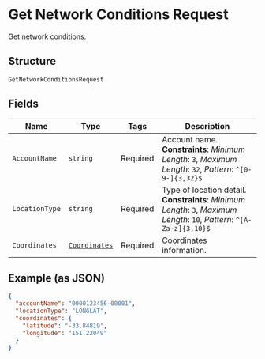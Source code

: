 
# Get Network Conditions Request

Get network conditions.

## Structure

`GetNetworkConditionsRequest`

## Fields

| Name | Type | Tags | Description |
|  --- | --- | --- | --- |
| `AccountName` | `string` | Required | Account name.<br>**Constraints**: *Minimum Length*: `3`, *Maximum Length*: `32`, *Pattern*: `^[0-9-]{3,32}$` |
| `LocationType` | `string` | Required | Type of location detail.<br>**Constraints**: *Minimum Length*: `3`, *Maximum Length*: `10`, *Pattern*: `^[A-Za-z]{3,10}$` |
| `Coordinates` | [`Coordinates`](../../doc/models/coordinates.md) | Required | Coordinates information. |

## Example (as JSON)

```json
{
  "accountName": "0000123456-00001",
  "locationType": "LONGLAT",
  "coordinates": {
    "latitude": "-33.84819",
    "longitude": "151.22049"
  }
}
```

